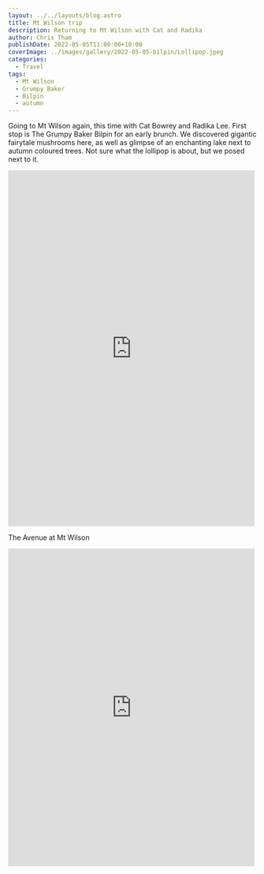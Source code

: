 ```yaml
---
layout: ../../layouts/blog.astro
title: Mt Wilson trip
description: Returning to Mt Wilson with Cat and Radika
author: Chris Tham
publishDate: 2022-05-05T11:00:00+10:00
coverImage: ../images/gallery/2022-05-05-bilpin/Lollipop.jpeg
categories:
  - Travel
tags:
  - Mt Wilson
  - Grumpy Baker
  - Bilpin
  - autumn
---
```


Going to Mt Wilson again, this time with Cat Bowrey and Radika Lee. First stop is The Grumpy Baker Bilpin for an early brunch. We discovered gigantic fairytale mushrooms here, as well as glimpse of an enchanting lake next to autumn coloured trees. Not sure what the lollipop is about, but we posed next to it.

<iframe src="https://www.facebook.com/plugins/post.php?href=https%3A%2F%2Fwww.facebook.com%2Fchris1.tham%2Fposts%2Fpfbid0Yf5QNxi8SXvuFkaHhCRT3TX2vx2U2bzbX68S2HkiLgx85HxUQsDB3w84MzQSfXCVl&show_text=true&width=500" width="500" height="723" style="border:none;overflow:hidden" scrolling="no" frameborder="0" allowfullscreen="true" allow="autoplay; clipboard-write; encrypted-media; picture-in-picture; web-share"></iframe>

The Avenue at Mt Wilson

<iframe src="https://www.facebook.com/plugins/post.php?href=https%3A%2F%2Fwww.facebook.com%2Fchris1.tham%2Fposts%2Fpfbid02ENs65UUzEmZnykesR1zpaKwasvyQTNet8aV4GoGPER4ViEC2Yzi9pvjptrMxocqSl&show_text=true&width=500" width="500" height="645" style="border:none;overflow:hidden" scrolling="no" frameborder="0" allowfullscreen="true" allow="autoplay; clipboard-write; encrypted-media; picture-in-picture; web-share"></iframe>
